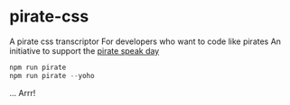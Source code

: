 # pirate-css

A pirate css transcriptor
For developers who want to code like pirates 
An initiative to support the [pirate speak day](https://www.journee-mondiale.com/87/journee-internationale-du-parler-pirate.htm)

```js
npm run pirate
npm run pirate --yoho
```

...
Arrr!